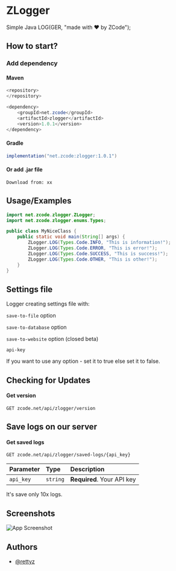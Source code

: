 
# ZLogger

Simple Java LOG(GER, "made with ❤️ by ZCode");


## How to start?

### Add dependency

#### Maven
```java
<repository>
</repository>

<dependency>
    <groupId>net.zcode</groupId>
    <artifactId>zlogger</artifactId>
    <version>1.0.1</version>
</dependency>
```

#### Gradle
```java
implementation("net.zcode:zlogger:1.0.1")
```

#### Or add .jar file
```
Download from: xx
```
## Usage/Examples

```java
import net.zcode.zlogger.ZLogger;
import net.zcode.zlogger.enums.Types;

public class MyNiceClass {
    public static void main(String[] args) {
        ZLogger.LOG(Types.Code.INFO, "This is information!");
        ZLogger.LOG(Types.Code.ERROR, "This is error!");
        ZLogger.LOG(Types.Code.SUCCESS, "This is success!");
        ZLogger.LOG(Types.Code.OTHER, "This is other!");
    }
}
```
## Settings file

Logger creating settings file with:

`save-to-file` option

`save-to-database` option

`save-to-website` option (closed beta)

`api-key`

If you want to use any option - set it to true else set it to false.
## Checking for Updates

#### Get version

```http
GET zcode.net/api/zlogger/version
```
## Save logs on  our server

#### Get saved logs

```http
GET zcode.net/api/zlogger/saved-logs/{api_key}
```

| Parameter | Type     | Description                |
| :-------- | :------- | :------------------------- |
| `api_key` | `string` | **Required**. Your API key |

It's save only 10x logs.

## Screenshots

![App Screenshot](https://via.placeholder.com/468x300?text=App+Screenshot+Here)


## Authors

- [@rettyz](https://www.github.com/rettyz)
